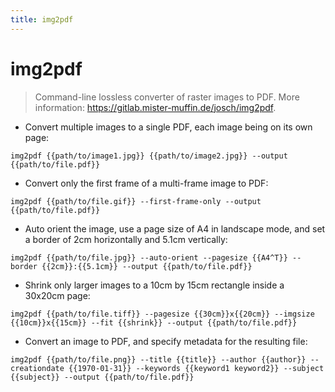 ```yaml
---
title: img2pdf
---
```

# img2pdf

> Command-line lossless converter of raster images to PDF.
> More information: <https://gitlab.mister-muffin.de/josch/img2pdf>.

- Convert multiple images to a single PDF, each image being on its own page:

`img2pdf {{path/to/image1.jpg}} {{path/to/image2.jpg}} --output {{path/to/file.pdf}}`

- Convert only the first frame of a multi-frame image to PDF:

`img2pdf {{path/to/file.gif}} --first-frame-only --output {{path/to/file.pdf}}`

- Auto orient the image, use a page size of A4 in landscape mode, and set a border of 2cm horizontally and 5.1cm vertically:

`img2pdf {{path/to/file.jpg}} --auto-orient --pagesize {{A4^T}} --border {{2cm}}:{{5.1cm}} --output {{path/to/file.pdf}}`

- Shrink only larger images to a 10cm by 15cm rectangle inside a 30x20cm page:

`img2pdf {{path/to/file.tiff}} --pagesize {{30cm}}x{{20cm}} --imgsize {{10cm}}x{{15cm}} --fit {{shrink}} --output {{path/to/file.pdf}}`

- Convert an image to PDF, and specify metadata for the resulting file:

`img2pdf {{path/to/file.png}} --title {{title}} --author {{author}} --creationdate {{1970-01-31}} --keywords {{keyword1 keyword2}} --subject {{subject}} --output {{path/to/file.pdf}}`
